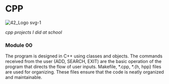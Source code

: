 # CPP  
![42_Logo svg-1](https://github.com/astrolil0/cpp/assets/113148482/812aba2a-0c89-4eb6-bd78-b4afd5064433)


*cpp projects I did at school*

### Module 00
The program is designed in C++ using classes and objects. The commands received from the user (ADD, SEARCH, EXIT) are the basic operation of the program that directs the flow of user inputs. Makefile, *.cpp, *.{h, hpp} files are used for organizing. These files ensure that the code is neatly organized and maintainable.
